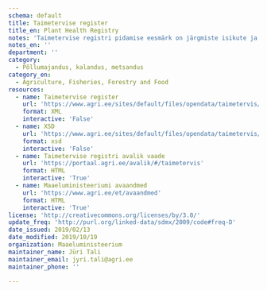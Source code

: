```yaml
---
schema: default
title: Taimetervise register
title_en: Plant Health Registry
notes: 'Taimetervise registri pidamise eesmärk on järgmiste isikute ja nende tegevuse kohta andmete kogumine ja süstematiseerimine, et võimaldada isikute ja nende tegevuse üle arvestuse pidamist ning järelevalve teostamist. Registri vastutav töötleja on Maaeluministeerium ja volitatud töötleja on Põllumajandusamet (PMA). Täpsemat teavet taimetervise registri kohta saab PMA kodulehelt.'
notes_en: ''
department: ''
category:
  - Põllumajandus, kalandus, metsandus
category_en:
  - Agriculture, Fisheries, Forestry and Food
resources:
  - name: Taimetervise register
    url: 'https://www.agri.ee/sites/default/files/opendata/taimetervis/taimetervis.xml'
    format: XML
    interactive: 'False'
  - name: XSD
    url: 'https://www.agri.ee/sites/default/files/opendata/taimetervis/taimetervis.xsd'
    format: xsd
    interactive: 'False'
  - name: Taimetervise registri avalik vaade
    url: 'https://portaal.agri.ee/avalik/#/taimetervis'
    format: HTML
    interactive: 'True'
  - name: Maaeluministeeriumi avaandmed
    url: 'https://www.agri.ee/et/avaandmed'
    format: HTML
    interactive: 'True'
license: 'http://creativecommons.org/licenses/by/3.0/'
update_freq: 'http://purl.org/linked-data/sdmx/2009/code#freq-D'
date_issued: 2019/02/13
date_modified: 2019/10/19
organization: Maaeluministeerium
maintainer_name: Jüri Tali
maintainer_email: jyri.tali@agri.ee
maintainer_phone: ''

---
```

